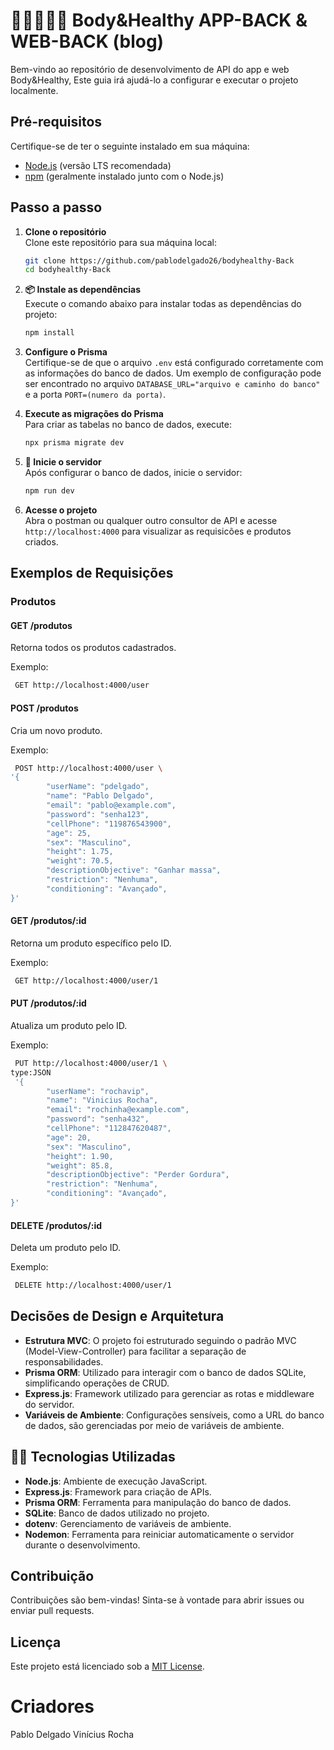 # 🏋️‍♂🏋🏽‍♂️ Body&Healthy APP-BACK & WEB-BACK (blog)

Bem-vindo ao repositório de desenvolvimento de API do app e web Body&Healthy, Este guia irá ajudá-lo a configurar e executar o projeto localmente.

## Pré-requisitos

Certifique-se de ter o seguinte instalado em sua máquina:
- [Node.js](https://nodejs.org/) (versão LTS recomendada)
- [npm](https://www.npmjs.com/) (geralmente instalado junto com o Node.js)

## Passo a passo

1. **Clone o repositório**  
    Clone este repositório para sua máquina local:
    ```bash
    git clone https://github.com/pablodelgado26/bodyhealthy-Back
    cd bodyhealthy-Back
    ```

2. **📦 Instale as dependências**  
    Execute o comando abaixo para instalar todas as dependências do projeto:
    ```bash
    npm install
    ```


3. **Configure o Prisma**  
    Certifique-se de que o arquivo `.env` está configurado corretamente com as informações do banco de dados. Um exemplo de configuração pode ser encontrado no arquivo `DATABASE_URL="arquivo e caminho do banco"` e a porta `PORT=(numero da porta)`.

4. **Execute as migrações do Prisma**  
    Para criar as tabelas no banco de dados, execute:
    ```bash
    npx prisma migrate dev
    ```

5. **🚀 Inicie o servidor**  
    Após configurar o banco de dados, inicie o servidor:
    ```bash
    npm run dev
    ```

6. **Acesse o projeto**  
    Abra o postman ou qualquer outro consultor de API e acesse `http://localhost:4000` para visualizar as requisicões e produtos criados.

## Exemplos de Requisições

### **Produtos**

#### **GET /produtos**
Retorna todos os produtos cadastrados.

Exemplo:
```bash
 GET http://localhost:4000/user
```

#### **POST /produtos**
Cria um novo produto.

Exemplo:
```bash
 POST http://localhost:4000/user \
'{
        "userName": "pdelgado",
        "name": "Pablo Delgado",
        "email": "pablo@example.com",
        "password": "senha123",
        "cellPhone": "119876543900",
        "age": 25,
        "sex": "Masculino",
        "height": 1.75,
        "weight": 70.5,
        "descriptionObjective": "Ganhar massa",
        "restriction": "Nenhuma",
        "conditioning": "Avançado",
}'
```

#### **GET /produtos/:id**
Retorna um produto específico pelo ID.

Exemplo:
```bash
 GET http://localhost:4000/user/1
```

#### **PUT /produtos/:id**
Atualiza um produto pelo ID.

Exemplo:
```bash
 PUT http://localhost:4000/user/1 \
type:JSON
 '{
        "userName": "rochavip",
        "name": "Vinicius Rocha",
        "email": "rochinha@example.com",
        "password": "senha432",
        "cellPhone": "112847620487",
        "age": 20,
        "sex": "Masculino",
        "height": 1.90,
        "weight": 85.8,
        "descriptionObjective": "Perder Gordura",
        "restriction": "Nenhuma",
        "conditioning": "Avançado",
}'
```

#### **DELETE /produtos/:id**
Deleta um produto pelo ID.

Exemplo:
```bash
 DELETE http://localhost:4000/user/1
```

## Decisões de Design e Arquitetura

- **Estrutura MVC**: O projeto foi estruturado seguindo o padrão MVC (Model-View-Controller) para facilitar a separação de responsabilidades.
- **Prisma ORM**: Utilizado para interagir com o banco de dados SQLite, simplificando operações de CRUD.
- **Express.js**: Framework utilizado para gerenciar as rotas e middleware do servidor.
- **Variáveis de Ambiente**: Configurações sensíveis, como a URL do banco de dados, são gerenciadas por meio de variáveis de ambiente.

## 👨‍💻 Tecnologias Utilizadas

- **Node.js**: Ambiente de execução JavaScript.
- **Express.js**: Framework para criação de APIs.
- **Prisma ORM**: Ferramenta para manipulação do banco de dados.
- **SQLite**: Banco de dados utilizado no projeto.
- **dotenv**: Gerenciamento de variáveis de ambiente.
- **Nodemon**: Ferramenta para reiniciar automaticamente o servidor durante o desenvolvimento.

## Contribuição

Contribuições são bem-vindas! Sinta-se à vontade para abrir issues ou enviar pull requests.

## Licença

Este projeto está licenciado sob a [MIT License](LICENSE).


# Criadores
 Pablo Delgado
 Vinícius Rocha
